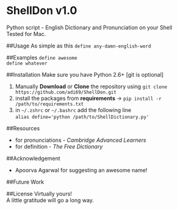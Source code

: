 # ShellDon v1.0
Python script - English Dictionary and Pronunciation on your Shell <br>
Tested for Mac.

##Usage
As simple as this ```define any-damn-english-word```

##Examples
```define awesome```<br>
```define whatever```

##Installation
Make sure you have Python 2.6+ [git is optional]
1. Manually **Download** or **Clone** the repository using ```git clone https://github.com/adi69/ShellDon.git```
2. install the packages from **requirements** -> ```pip install -r /path/to/requirements.txt``` 
3. in ```~/.zshrc``` or ```~/.bashrc``` add the following line <br>
```alias define='python /path/to/ShellDictionary.py'```

##Resources
* for pronunciations - *Cambridge Advanced Learners*
* for definition     - *The Free Dictionary*

##Acknowledgement
* Apoorva Agarwal for suggesting an awesome name!

##Future Work


##License
Virtually yours! <br>
A little gratitude will go a long way.

